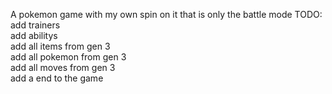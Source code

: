 A pokemon game with my own spin on it that is only the battle mode
TODO:\
add trainers\
add abilitys\
add all items from gen 3\
add all pokemon from gen 3\
add all moves from gen 3\
add a end to the game
